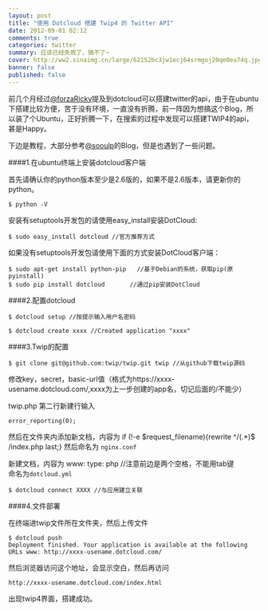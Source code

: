 ```yaml
---
layout: post
title: "使用 Dotcloud 搭建 Twip4 的 Twitter API"
date: 2012-09-01 02:12
comments: true
categories: twitter
summary: 应该已经失效了，搞不了~
cover: http://ww2.sinaimg.cn/large/62152bc3jw1ecj64srmgoj20qe0eu74q.jpg
banner: false
published: false
---
```

前几个月经过[@forzaRicky](https://twitter.com/forzaRicky )提及到dotcloud可以搭建twitter的api，由于在ubuntu下搭建比较方便，苦于没有环境，一直没有折腾，前一阵因为想搞这个Blog，所以装了个Ubuntu，正好折腾一下，在搜索的过程中发现可以搭建TWIP4的api，甚是Happy。

下边是教程，大部分参考[@sooulp](https://twitter.com/soooulp)的Blog，但是也遇到了一些问题。

####1.在ubuntu终端上安装dotcloud客户端

首先请确认你的python版本至少是2.6版的，如果不是2.6版本，请更新你的python。

	$ python -V

安装有setuptools开发包的请使用easy_install安装DotCloud:

	$ sudo easy_install dotcloud //官方推荐方式

如果没有setuptools开发包请使用下面的方式安装DotCloud客户端：

	$ sudo apt-get install python-pip   //基于Debian的系统，获取pip(原pyinstall)
	$ sudo pip install dotcloud       //通过pip安装DotCloud

####2.配置dotcloud

	$ dotcloud setup //按提示输入用户名密码
	
	$ dotcloud create xxxx //Created application "xxxx"

####3.Twip的配置

	$ git clone git@github.com:twip/twip.git twip //从github下载twip源码

修改key，secret，basic-url值（格式为https://xxxx-usename.dotcloud.com/,xxxx为上一步创建的app名，切记后面的/不能少）

twip.php 第二行新建行输入

	error_reporting(0); 

然后在文件夹内添加新文档，内容为
	if (!-e $request_filename){rewrite ^/(.*)$ /index.php last;}
然后命名为 `nginx.conf`

新建文档，内容为
	www:
	  type: php //注意前边是两个空格，不能用tab键                                                                          
命名为`dotcloud.yml`

	$ dotcloud connect XXXX //与应用建立关联

####4.文件部署

在终端进twip文件所在文件夹，然后上传文件

	$ dotcloud push
	Deployment finished. Your application is available at the following URLs www: http://xxxx-usename.dotcloud.com/

然后浏览器访问这个地址，会显示空白，然后再访问

	http://xxxx-usename.dotcloud.com/index.html

出现twip4界面，搭建成功。


